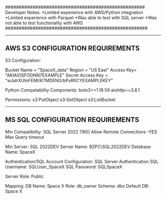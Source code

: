 ###################################################
Developer Notes:
 *Limited experience with AWS/Python integration
 *Limited experience with Parquet 
 *Was able to test with SQL server
 *Was not able to test functionality with AWS
####################################################


------------------------------------------------
AWS S3 CONFIGURATION REQUIREMENTS
------------------------------------------------
S3 Configuration:

Bucket Name = "SpaceX_data"
Region  = "US East"
Access Key= "AKIAIOSFODNN7EXAMPLE"
Secret Access Key = "wJalrXUtnFEMI/K7MDENG/bPxRfiCYEXAMPLEKEY"


Python Compatability Components: 
boto3==1.18.59
aiohttp==3.8.1

Permissions: 
s3:PutObject
s3:GetObject
s3:ListBucket

------------------------------------------------
MS SQL CONFIGURATION REQUIREMENTS
------------------------------------------------
Min Compatibility: SQL Server 2022 (160)
Allow Remote Connections -YES
Max Query timeout

Min Server: SQL 2022DEV 
Server Name: BZPC\SQL2022DEV
Database Name: SpaceX


Authentication/SQL Account Configuration:
SQL Server Authentication
SQL Username: SQLUser_SpaceX
SQL Password: SQLSpaceX

Server Role: Public

Mapping: 
DB Name: Space X
Role: db_owner
Schema: dbo
Default DB: Space X

